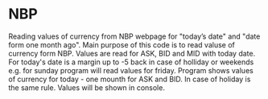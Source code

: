 # NBP
Reading values of currency from NBP webpage for "today’s date" and "date form one month ago".
Main purpose of this code is to read valuse of currency form NBP.
Values are read for ASK, BID and MID with today date. For today's date is a margin up to -5 back in case of holliday or weekends e.g. for sunday program will read values for friday. Program shows values of currency for today - one mounth for ASK and BID. In case of holiday is the same rule. Values will be shown in console.
